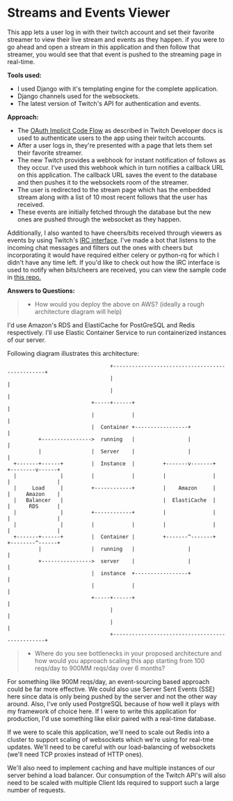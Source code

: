 # Streams and Events Viewer
This app lets a user log in with their twitch account and set their favorite streamer to view their live stream and events as they happen. if you were to go ahead and open a stream in this application and then follow that streamer, you would see that that event is pushed to the streaming page in real-time.

**Tools used:**
- I used Django with it's templating engine for the complete application.
- Django channels used for the websockets.
- The latest version of Twitch's API for authentication and events.

**Approach:**
- The [OAuth Implicit Code Flow](https://dev.twitch.tv/docs/authentication/getting-tokens-oauth/#oauth-implicit-code-flow)  as described in Twitch Developer docs is used to authenticate users to the app using their twitch accounts.
- After a user logs in, they're presented with a page that lets them set their favorite streamer.  
-  The new Twitch provides a webhook for instant notification of follows as they occur. I've used this webhook which in turn notifies a callback URL on this application. The callback URL saves the event to the database and then pushes it to the websockets room of the streamer.
- The user is redirected to the stream page which has the embedded stream along with a list of 10 most recent follows that the user has received. 
- These events are initially fetched through the database but the new ones are pushed through the websocket as they happen.

Additionally, I also wanted to have cheers/bits received through viewers as events by using Twitch's [IRC interface](https://dev.twitch.tv/docs/irc/). I've made a bot that listens to the incoming chat messages and filters out the ones with cheers but incorporating it would have required either celery or python-rq for which I didn't have any time left. If you'd like to check out how the IRC interface is used to notify when bits/cheers are received, you can view the sample code in [this repo.](https://github.com/saadullahaleem/twitch-chat-bot/blob/master/bot.py)

**Answers to Questions:**

> -   How would you deploy the above on AWS? (ideally a rough architecture diagram will help)

I'd use Amazon's RDS and ElastiCache for PostGreSQL and Redis respectively. I'll use Elastic Container Service to run containerized instances of our server.

Following diagram illustrates this architecture:

                                     +------------------------------------------------+      
                                     |                                                |
                                     |                                                |
                               +-----+------+                                         |
                               |            |                                         |
                               |  Container +-----------------+                       |
              +---------------->  running   |                 |                       |
              |                |  Server    |                 |                       |
      +-------+------+         |  Instance  |         +-------v-------+      +--------v------+
      |              |         |            |         |               |      |               |
      |     Load     |         +------------+         |    Amazon     |      |     Amazon    |
      |   Balancer   |                                |  ElastiCache  |      |      RDS      |
      |              |         +------------+         |               |      |               |
      |              |         |            |         |               |      |               |
      +-------+------+         |  Container |         +-------^-------+      +--------^------+
              |                |  running   |                 |                       |
              +---------------->  server    |                 |                       |
                               |  instance  +-----------------+                       |
                               |            |                                         |
                               +-----+------+                                         |
                                     |                                                |
                                     |                                                |
                                     +------------------------------------------------+


> -   Where do you see bottlenecks in your proposed architecture and how would you approach scaling this app starting from 100 reqs/day to 900MM reqs/day over 6 months?

For something like 900M reqs/day, an event-sourcing based approach could be far more effective. We could also use Server Sent Events (SSE) here since data is only being pushed by the server and not the other way around. Also, I've only used PostgreSQL because of how well it plays with my framework of choice here. If I were to write this application for production, I'd use something like elixir paired with a real-time database.

If we were to scale this application, we'll need to scale out Redis into a cluster to support scaling of websockets which we're using for real-tme updates. We'll need to be careful with our load-balancing of websockets (we'll need TCP proxies instead of HTTP ones).

 We'll also need to implement caching and have multiple instances of our server behind a load balancer. Our consumption of the Twitch API's will also need to be scaled with multiple Client Ids required to support such a large number of requests.
